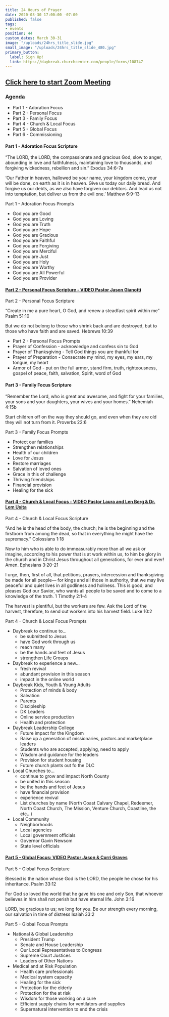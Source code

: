```yaml
---
title: 24 Hours of Prayer
date: 2020-03-30 17:00:00 -07:00
published: false
tags:
- events
position: 44
custom_dates: March 30-31
image: "/uploads/24hrs_title_slide.jpg"
small_image: "/uploads/24hrs_title_slide_480.jpg"
primary_button:
  label: Sign Up!
  link: https://daybreak.churchcenter.com/people/forms/108747
---
```


## [Click here to start Zoom Meeting](https://zoom.us/j/425071231)

### Agenda
  * Part 1 - Adoration Focus
  * Part 2 - Personal Focus
  * Part 3 - Family Focus
  * Part 4 - Church & Local Focus
  * Part 5 - Global Focus
  * Part 6 - Commissioning

#### Part 1 - Adoration Focus Scripture

“The LORD, the LORD, the compassionate and gracious God, slow to anger, abounding in love and faithfulness, maintaining love to thousands, and forgiving wickedness, rebellion and sin.” Exodus 34:6-7a

‘Our Father in heaven, hallowed be your name, your kingdom come,
your will be done, on earth as it is in heaven. Give us today our daily bread. And forgive us our debts, as we also have forgiven our debtors. And lead us not into temptation, but deliver us from the evil one.’ Matthew 6:9-13

Part 1 - Adoration Focus Prompts
  * God you are Good
  * God you are Loving
  * God you are Truth
  * God you are Hope
  * God you are Gracious
  * God you are Faithful
  * God you are Forgiving
  * God you are Merciful
  * God you are Just
  * God you are Holy
  * God you are Worthy
  * God you are All Powerful
  * God you are Provider

#### [Part 2 - Personal Focus Scripture - VIDEO Pastor Jason Gianotti](https://youtu.be/d_0uomrSNMI)
 
Part 2 - Personal Focus Scripture

“Create in me a pure heart, O God,
and renew a steadfast spirit within me”
Psalm 51:10

But we do not belong to those who shrink back and are destroyed,
but to those who have faith and are saved.
Hebrews 10:39

  * Part 2 - Personal Focus Prompts
  * Prayer of Confession - acknowledge and confess sin to God
  * Prayer of Thanksgiving - Tell God things you are thankful for
  * Prayer of Preparation - Consecrate my mind, my eyes, my ears, my tongue, my heart
  * Armor of God - put on the full armor, stand firm, truth, righteousness, gospel of peace, faith, salvation, Spirit, word of God


#### Part 3 - Family Focus Scripture

“Remember the Lord, who is great and awesome, and fight for your families, your sons and your daughters, your wives and your homes.”
Nehemiah 4:15b

Start children off on the way they should go, and even when they are old they will not turn from it. Proverbs 22:6

Part 3 - Family Focus Prompts
  * Protect our families
  * Strengthen relationships
  * Health of our children
  * Love for Jesus
  * Restore marriages
  * Salvation of loved ones
  * Grace in this of challenge
  * Thriving friendships 
  * Financial provision
  * Healing for the sick

#### [Part 4 - Church & Local Focus - VIDEO Pastor Laura and Len Berg & Dr. Lem Usita](https://youtu.be/dSr2hrUC0fA)

Part 4 - Church & Local Focus Scripture

“And he is the head of the body, the church; he is the beginning and the firstborn from among the dead, so that in everything he might have the supremacy.” Colossians 1:18

Now to him who is able to do immeasurably more than all we ask or imagine, according to his power that is at work within us, to him be glory in the church and in Christ Jesus throughout all generations, for ever and ever! Amen. Ephesians 3:20-21

I urge, then, first of all, that petitions, prayers, intercession and thanksgiving be made for all people— for kings and all those in authority, that we may live peaceful and quiet lives in all godliness and holiness. This is good, and pleases God our Savior, who wants all people to be saved and to come to a knowledge of the truth. 1 Timothy 2:1-4

The harvest is plentiful, but the workers are few. Ask the Lord of the harvest, therefore, to send out workers into his harvest field. Luke 10:2

Part 4 - Church & Local Focus  Prompts
* Daybreak to continue to...
  * be submitted to Jesus
  * have God work through us
  * reach many
  * be the hands and feet of Jesus
  * strengthen Life Groups
* Daybreak to experience a new... 
  * fresh revival 
  * abundant provision in this season
  * impact in the online world
* Daybreak Kids, Youth & Young Adults
  * Protection of minds & body
  * Salvation
  * Parents
  * Discipleship
  * DK Leaders
  * Online service production
  * Health and protection 
* Daybreak Leadership College
  * Future impact for the Kingdom
  * Raise up a generation of missionaries, pastors and marketplace leaders
  * Students who are accepted, applying, need to apply
  * Wisdom and guidance for the leaders
  * Provision for student housing 
  * Future church plants out fo the DLC
* Local Churches to...
  * continue to grow and impact North County
  * be united in this season
  * be the hands and feet of Jesus
  * have financial provision
  * experience revival
  * List churches by name (North Coast Calvary Chapel, Redeemer, North Coast Church, The Mission, Venture Church, Coastline, the etc...)
* Local Community
  * Neighborhoods
  * Local agencies
  * Local government officials
  * Governor Gavin Newsom
  * State level officials

#### [Part 5 - Global Focus: VIDEO Pastor Jason & Corri Graves](https://youtu.be/rgySmugoTdQ)

Part 5 - Global Focus Scripture

Blessed is the nation whose God is the LORD, the people he chose for his inheritance. Psalm 33:12

For God so loved the world that he gave his one and only Son,
that whoever believes in him shall not perish but have eternal life. John 3:16

LORD, be gracious to us; we long for you. Be our strength every morning, our salvation in time of distress Isaiah 33:2

Part 5 - Global Focus Prompts
* National & Global Leadership
  * President Trump
  * Senate and House Leadership
  * Our Local Representatives to Congress
  * Supreme Court Justices
  * Leaders of Other Nations
* Medical and at Risk Population 
  * Health care professionals
  * Medical system capacity
  * Healing for the sick
  * Protection for the elderly
  * Protection for the at risk
  * Wisdom for those working on a cure
  * Efficient supply chains for ventilators and supplies
  * Supernatural intervention to end the crisis
